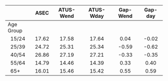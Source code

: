 
|                      |         ASEC |    ATUS-Wend |    ATUS-Wday |     Gap-Wend |      Gap-day |
| -------------------- | :----------: | :----------: | :----------: | :----------: | :----------: |
| Age Group            |              |              |              |              |              |
| &nbsp;&nbsp;15/24    |        17.62 |        17.58 |        17.64 |         0.04 |        -0.02 |
| &nbsp;&nbsp;25/39    |        24.72 |        25.31 |        25.34 |        -0.59 |        -0.62 |
| &nbsp;&nbsp;40/54    |        26.86 |        27.19 |        27.21 |        -0.33 |        -0.35 |
| &nbsp;&nbsp;55/64    |        14.79 |        14.46 |        14.39 |         0.33 |         0.40 |
| &nbsp;&nbsp;65+      |        16.01 |        15.46 |        15.42 |         0.55 |         0.59 |

